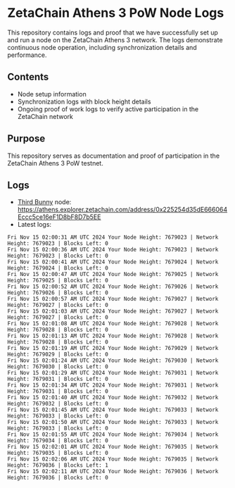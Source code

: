 # ZetaChain Athens 3 PoW Node Logs
This repository contains logs and proof that we have successfully set up and run a node on the ZetaChain Athens 3 network. The logs demonstrate continuous node operation, including synchronization details and performance.

## Contents
- Node setup information
- Synchronization logs with block height details
- Ongoing proof of work logs to verify active participation in the ZetaChain network

## Purpose
This repository serves as documentation and proof of participation in the ZetaChain Athens 3 PoW testnet.

## Logs

- [Third Bunny](https://thirdbunny.xyz/) node: https://athens.explorer.zetachain.com/address/0x225254d35dE666064Eccc5ce16eF1D8bF8D7b5EE
- Latest logs:
```
Fri Nov 15 02:00:31 AM UTC 2024 Your Node Height: 7679023 | Network Height: 7679023 | Blocks Left: 0
Fri Nov 15 02:00:36 AM UTC 2024 Your Node Height: 7679023 | Network Height: 7679023 | Blocks Left: 0
Fri Nov 15 02:00:41 AM UTC 2024 Your Node Height: 7679024 | Network Height: 7679024 | Blocks Left: 0
Fri Nov 15 02:00:47 AM UTC 2024 Your Node Height: 7679025 | Network Height: 7679025 | Blocks Left: 0
Fri Nov 15 02:00:52 AM UTC 2024 Your Node Height: 7679026 | Network Height: 7679026 | Blocks Left: 0
Fri Nov 15 02:00:57 AM UTC 2024 Your Node Height: 7679027 | Network Height: 7679027 | Blocks Left: 0
Fri Nov 15 02:01:03 AM UTC 2024 Your Node Height: 7679027 | Network Height: 7679027 | Blocks Left: 0
Fri Nov 15 02:01:08 AM UTC 2024 Your Node Height: 7679028 | Network Height: 7679028 | Blocks Left: 0
Fri Nov 15 02:01:13 AM UTC 2024 Your Node Height: 7679028 | Network Height: 7679028 | Blocks Left: 0
Fri Nov 15 02:01:19 AM UTC 2024 Your Node Height: 7679029 | Network Height: 7679029 | Blocks Left: 0
Fri Nov 15 02:01:24 AM UTC 2024 Your Node Height: 7679030 | Network Height: 7679030 | Blocks Left: 0
Fri Nov 15 02:01:29 AM UTC 2024 Your Node Height: 7679031 | Network Height: 7679031 | Blocks Left: 0
Fri Nov 15 02:01:34 AM UTC 2024 Your Node Height: 7679031 | Network Height: 7679031 | Blocks Left: 0
Fri Nov 15 02:01:40 AM UTC 2024 Your Node Height: 7679032 | Network Height: 7679032 | Blocks Left: 0
Fri Nov 15 02:01:45 AM UTC 2024 Your Node Height: 7679033 | Network Height: 7679033 | Blocks Left: 0
Fri Nov 15 02:01:50 AM UTC 2024 Your Node Height: 7679033 | Network Height: 7679033 | Blocks Left: 0
Fri Nov 15 02:01:55 AM UTC 2024 Your Node Height: 7679034 | Network Height: 7679034 | Blocks Left: 0
Fri Nov 15 02:02:01 AM UTC 2024 Your Node Height: 7679035 | Network Height: 7679035 | Blocks Left: 0
Fri Nov 15 02:02:06 AM UTC 2024 Your Node Height: 7679035 | Network Height: 7679036 | Blocks Left: 1
Fri Nov 15 02:02:11 AM UTC 2024 Your Node Height: 7679036 | Network Height: 7679036 | Blocks Left: 0
```
